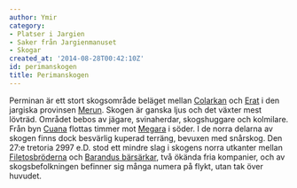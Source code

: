```yaml
---
author: Ymir
category:
- Platser i Jargien
- Saker från Jargienmanuset
- Skogar
created_at: '2014-08-28T00:42:10Z'
id: perimanskogen
title: Perimanskogen
---
```

Perminan är ett stort skogsområde beläget mellan [Colarkan] och [Erat] i den jargiska provinsen [Merun]. Skogen är ganska ljus och det växter mest lövträd. Området bebos av jägare, svinaherdar, skogshuggare och kolmilare. Från byn [Cuana] flottas timmer mot [Megara] i söder. I de norra delarna av skogen finns dock besvärlig kuperad terräng, bevuxen med snårskog. Den 27:e tretoria 2997 e.D. stod ett mindre slag i skogens norra utkanter mellan [Filetosbröderna] och [Barandus bärsärkar], två ökända fria kompanier, och av skogsbefolkningen befinner sig många numera på flykt, utan tak över huvudet.

  [Colarkan]: Colarkan
  [Erat]: Erat
  [Merun]: Merun
  [Cuana]: Cuana
  [Megara]: Megara
  [Filetosbröderna]: Filetosbröderna
  [Barandus bärsärkar]: Barandus_bärsärkar